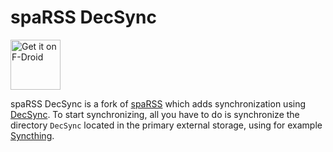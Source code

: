 spaRSS DecSync
==============

[<img src="https://f-droid.org/badge/get-it-on.png"
      alt="Get it on F-Droid"
      height="80">](https://f-droid.org/app/org.decsync.sparss.floss)

spaRSS DecSync is a fork of [spaRSS](https://github.com/Etuldan/spaRSS) which adds synchronization using [DecSync](https://github.com/39aldo39/DecSync). To start synchronizing, all you have to do is synchronize the directory `DecSync` located in the primary external storage, using for example [Syncthing](https://syncthing.net).
